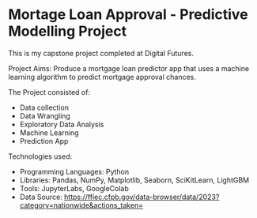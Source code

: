 # Mortage Loan Approval - Predictive Modelling Project

This is my capstone project completed at Digital Futures.

Project Aims:
  Produce a mortgage loan predictor app that uses a machine learning algorithm to predict mortgage approval chances. 

The Project consisted of:
  * Data collection
  * Data Wrangling
  * Exploratory Data Analysis
  * Machine Learning
  * Prediction App

Technologies used:
  * Programming Languages: Python
  * Libraries: Pandas, NumPy, Matplotlib, Seaborn, SciKitLearn, LightGBM
  * Tools: JupyterLabs, GoogleColab
  * Data Source: https://ffiec.cfpb.gov/data-browser/data/2023?category=nationwide&actions_taken=

  
